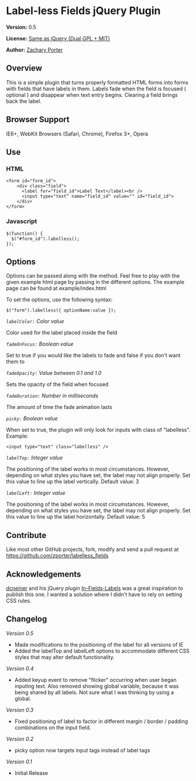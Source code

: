 # Label-less Fields jQuery Plugin

__Version:__ 0.5

__License:__ [Same as jQuery (Dual GPL + MIT)](http://jquery.org/license)

__Author:__ [Zachary Porter](http://zporter.tumblr.com)

## Overview

This is a simple plugin that turns properly formatted HTML forms into forms with fields that have labels in them. Labels fade when the field is focused ( optional ) and disappear when text entry begins. Clearing a field brings back the label.

## Browser Support

IE6+, WebKit Browsers (Safari, Chrome), Firefox 3+, Opera

## Use

### HTML

	<form id="form_id">
		<div class="field">
		  <label for="field_id">Label Text</label><br />
		  <input type="text" name="field_id" value="" id="field_id">
		</div>
	</form>

### Javascript

	$(function() {
	  $("#form_id").labelless();
	});

## Options

Options can be passed along with the method. Feel free to play with the given example html page by passing in the different options. The example page can be found at example/index.html

To set the options, use the following syntax:

	$("form").labelless({ optionName:value });

*<code>labelColor:</code> Color value*

Color used for the label placed inside the field

*<code>fadeOnFocus:</code> Boolean value*

Set to true if you would like the labels to fade and false if you don't want them to

*<code>fadeOpacity:</code> Value between 0.1 and 1.0*

Sets the opacity of the field when focused

*<code>fadeDuration:</code> Number in milliseconds*

The amount of time the fade animation lasts

*<code>picky:</code> Boolean value*

When set to true, the plugin will only look for inputs with class of "labelless". Example:

	<input type="text" class="labelless" />
	
*<code>labelTop:</code> Integer value*

The positioning of the label works in most circumstances. However, depending on what styles you have set, the label may not align properly. Set this value to line up the label vertically. Default value: 3

*<code>labelLeft:</code> Integer value*

The positioning of the label works in most circumstances. However, depending on what styles you have set, the label may not align properly. Set this value to line up the label horizontally. Default value: 5
	
## Contribute

Like most other GitHub projects, fork, modify and send a pull request at https://github.com/zporter/labelless_fields

## Acknowledgements

[dcneiner](https://github.com/dcneiner) and his jQuery plugin [In-Fields-Labels](https://github.com/dcneiner/In-Field-Labels-jQuery-Plugin) was a great inspiration to publish this one. I wanted a solution where I didn't have to rely on setting CSS rules.

## Changelog

*Version 0.5*   
* Made modifications to the positioning of the label for all versions of IE     
* Added the labelTop and labelLeft options to accommodate different CSS styles that may alter default functionality. 

*Version 0.4*   
* Added keyup event to remove "flicker" occurring when user began inputing text. Also removed showing global variable, because it was being shared by all labels. Not sure what I was thinking by using a global.

*Version 0.3*   
* Fixed positioning of label to factor in different margin / border / padding combinations on the input field.

*Version 0.2*   
* picky option now targets input tags instead of label tags

*Version 0.1*   
* Initial Release